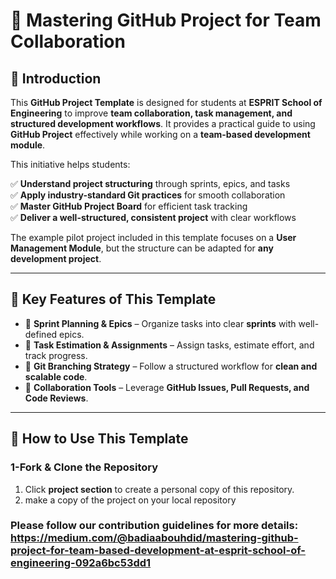 # 🚀 Mastering GitHub Project for Team Collaboration

## 🔹 Introduction

This **GitHub Project Template** is designed for students at **ESPRIT School of Engineering** to improve **team collaboration, task management, and structured development workflows**. It provides a practical guide to using **GitHub Project** effectively while working on a **team-based development module**.

This initiative helps students:

✅ **Understand project structuring** through sprints, epics, and tasks  
✅ **Apply industry-standard Git practices** for smooth collaboration  
✅ **Master GitHub Project Board** for efficient task tracking  
✅ **Deliver a well-structured, consistent project** with clear workflows  

The example pilot project included in this template focuses on a **User Management Module**, but the structure can be adapted for **any development project**.

---

## 📌 Key Features of This Template

- 🔹 **Sprint Planning & Epics** – Organize tasks into clear **sprints** with well-defined epics.  
- 🔹 **Task Estimation & Assignments** – Assign tasks, estimate effort, and track progress.  
- 🔹 **Git Branching Strategy** – Follow a structured workflow for **clean and scalable code**.  
- 🔹 **Collaboration Tools** – Leverage **GitHub Issues, Pull Requests, and Code Reviews**.  

---

## 🚀 How to Use This Template

### **1-Fork & Clone the Repository**

1. Click **project section** to create a personal copy of this repository.
3. make a copy of the project on your local repository
### Please follow our contribution guidelines for more details: https://medium.com/@badiaabouhdid/mastering-github-project-for-team-based-development-at-esprit-school-of-engineering-092a6bc53dd1
